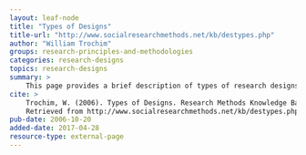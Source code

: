 ```yaml
---
layout: leaf-node
title: "Types of Designs"
title-url: "http://www.socialresearchmethods.net/kb/destypes.php"
author: "William Trochim"
groups: research-principles-and-methodologies
categories: research-designs
topics: research-designs
summary: >
    This page provides a brief description of types of research designs.
cite: >
    Trochim, W. (2006). Types of Designs. Research Methods Knowledge Base.
    Retrieved from http://www.socialresearchmethods.net/kb/destypes.php
pub-date: 2006-10-20
added-date: 2017-04-28
resource-type: external-page
---
```


